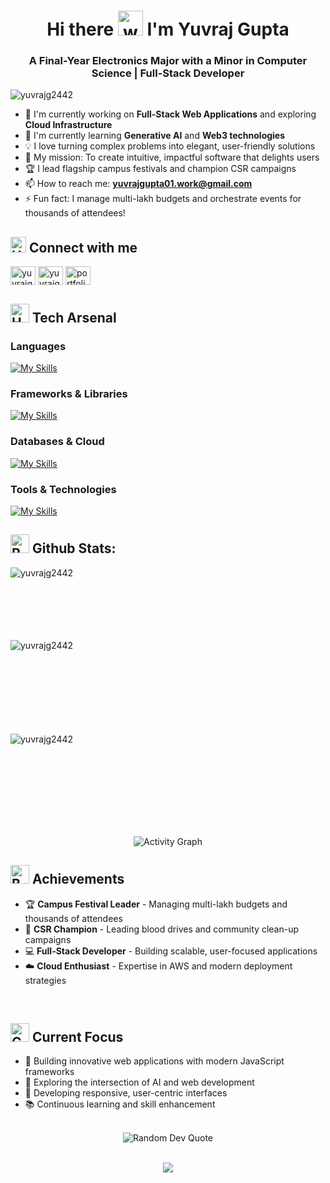 <h1 align="center">Hi there <img src="https://user-images.githubusercontent.com/72663882/171687151-bb31c996-c9d2-49c8-b593-734946893b23.gif" alt="waving hand gif" aria-hidden="true" width="40" /> I'm Yuvraj Gupta</h1>

<h3 align="center">A Final-Year Electronics Major with a Minor in Computer Science | Full-Stack Developer</h3>

<p align="left"> <img src="https://komarev.com/ghpvc/?username=yuvrajg2442&label=Profile%20views&color=0e75b6&style=flat" alt="yuvrajg2442" /> </p>

- 🔭 I'm currently working on **Full-Stack Web Applications** and exploring **Cloud Infrastructure**
- 🌱 I'm currently learning **Generative AI** and **Web3 technologies**
- 💡 I love turning complex problems into elegant, user-friendly solutions
- 🎯 My mission: To create intuitive, impactful software that delights users
- 🏆 I lead flagship campus festivals and champion CSR campaigns
- 📫 How to reach me: **yuvrajgupta01.work@gmail.com**
- ⚡ Fun fact: I manage multi-lakh budgets and orchestrate events for thousands of attendees!

## <img src="https://raw.githubusercontent.com/Tarikul-Islam-Anik/Animated-Fluent-Emojis/master/Emojis/Hand%20gestures/Handshake.png" alt="Handshake" width="25" height="25" /> **Connect with me**  

<p align="left">
<a href="mailto:yuvrajgupta01.work@gmail.com" target="_blank"><img align="center" src="https://skillicons.dev/icons?i=gmail" alt="yuvrajg2442" height="30" width="40" /></a>
<a href="https://www.linkedin.com/in/yuvrajgupta0001/" target="_blank"><img align="center" src="https://skillicons.dev/icons?i=linkedin" alt="yuvrajg2442" height="30" width="40" /></a>
<a href="https://yuvrajg2442.github.io/Portfolio-Yuvraj/" target="_blank"><img align="center" src="https://raw.githubusercontent.com/rahuldkjain/github-profile-readme-generator/master/src/images/icons/Social/rss.svg" alt="portfolio" height="30" width="40" /></a>
</p>

## <img src="https://media2.giphy.com/media/QssGEmpkyEOhBCb7e1/giphy.gif?cid=ecf05e47a0n3gi1bfqntqmob8g9aid1oyj2wr3ds3mg700bl&rid=giphy.gif" alt="Hammer and Wrench" width="30" height="30" /> **Tech Arsenal**  

### **Languages**
[![My Skills](https://skillicons.dev/icons?i=c,cpp,java,python,js,ts,html,css,php&perline=9)](#)

### **Frameworks & Libraries**
[![My Skills](https://skillicons.dev/icons?i=react,nodejs,express,nextjs,opencv,bootstrap,flask&perline=8)](#)

### **Databases & Cloud**
[![My Skills](https://skillicons.dev/icons?i=mysql,postgres,mongodb,aws,gcp,firebase,docker&perline=8)](#)

### **Tools & Technologies**
[![My Skills](https://skillicons.dev/icons?i=git,github,vscode,figma,linux,arduino,netlify,discord,&perline=8)](#)

## <img src="https://raw.githubusercontent.com/Tarikul-Islam-Anik/Animated-Fluent-Emojis/master/Emojis/Travel%20and%20places/Rocket.png" alt="Rocket" width="30" height="30" /> **Github Stats:**  

<p><img align="left" src="https://github-readme-stats.vercel.app/api/top-langs?username=yuvrajg2442&show_icons=true&theme=radical&title_color=ff6b6b&text_color=ffffff&bg_color=0d1117&locale=en&layout=compact" alt="yuvrajg2442" /></p>

<br><br><br><br><br><br>

<p><img align="left" src="https://github-readme-streak-stats.herokuapp.com/?user=yuvrajg2442&theme=radical&background=0d1117&border=ff6b6b&ring=ff6b6b&fire=ff6b6b&currStreakLabel=ffffff" alt="yuvrajg2442" /></p>

<br><br><br><br><br><br><br><br>

<p>&nbsp;<img align="left" src="https://github-readme-stats.vercel.app/api?username=yuvrajg2442&show_icons=true&theme=radical&title_color=ff6b6b&text_color=ffffff&bg_color=0d1117&locale=en" alt="yuvrajg2442" /></p>

<br><br><br><br><br><br><br>

</div>
  
  <div align="center">
    <img src="https://github-readme-activity-graph.vercel.app/graph?username=yuvrajg2442&theme=react-dark&bg_color=0d1117&color=ff6b6b&line=ff6b6b&point=ffffff" alt="Activity Graph" />
  </div>

## <img src="https://media4.giphy.com/media/v1.Y2lkPTc5MGI3NjExazg1MnprbmVrYzZmYmExYXl3OGsyMDBkdXJxbzYwa3F6dWs4b2Z6biZlcD12MV9pbnRlcm5hbF9naWZfYnlfaWQmY3Q9cw/4LwJFSVKUsOLsZIbpj/giphy.gif" alt="Badge" width="30" height="30" /> **Achievements**  

<div align="left">
  
- 🏆 **Campus Festival Leader** - Managing multi-lakh budgets and thousands of attendees  
- 🌟 **CSR Champion** - Leading blood drives and community clean-up campaigns  
- 💻 **Full-Stack Developer** - Building scalable, user-focused applications  
- ☁️ **Cloud Enthusiast** - Expertise in AWS and modern deployment strategies  
  
</div>

<br>

## <img src="https://raw.githubusercontent.com/Tarikul-Islam-Anik/Animated-Fluent-Emojis/master/Emojis/Objects/Chart%20Increasing.png" alt="Chart" width="30" height="30" /> **Current Focus**

- 🚀 Building innovative web applications with modern JavaScript frameworks
- 🧠 Exploring the intersection of AI and web development
- 📱 Developing responsive, user-centric interfaces
- 📚 Continuous learning and skill enhancement

<br>

<div align="center">
  <img src="https://quotes-github-readme.vercel.app/api?type=horizontal&theme=radical" alt="Random Dev Quote"/>
</div>

<br>

<p align="center">
  <img src="https://capsule-render.vercel.app/api?type=waving&color=gradient&height=100 &width=100% &section=footer"/>
</p>
